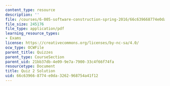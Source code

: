 ```yaml
---
content_type: resource
description: ''
file: /courses/6-005-software-construction-spring-2016/66c639668774e0da3262968754a41f12_MIT6_005S16_Quiz2_soln.pdf
file_size: 245176
file_type: application/pdf
learning_resource_types:
- Exams
license: https://creativecommons.org/licenses/by-nc-sa/4.0/
ocw_type: OCWFile
parent_title: Quizzes
parent_type: CourseSection
parent_uid: 21bb37db-4e09-9e7a-7900-33c4f66f74fa
resourcetype: Document
title: Quiz 2 Solution
uid: 66c63966-8774-e0da-3262-968754a41f12
---
```

